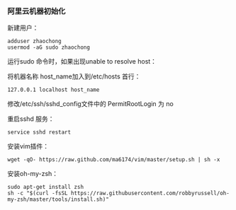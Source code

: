 
### 阿里云机器初始化

新建用户：

```
adduser zhaochong
usermod -aG sudo zhaochong
```

运行sudo 命令时，如果出现unable to resolve host：

将机器名称 host_name加入到/etc/hosts 首行：
```
127.0.0.1 localhost host_name
```

修改/etc/ssh/sshd_config文件中的 PermitRootLogin 为 no

重启sshd 服务：
```
service sshd restart
```

安装vim插件：
```
wget -qO- https://raw.github.com/ma6174/vim/master/setup.sh | sh -x
```

安装oh-my-zsh：
```
sudo apt-get install zsh
sh -c "$(curl -fsSL https://raw.githubusercontent.com/robbyrussell/oh-my-zsh/master/tools/install.sh)"
```

